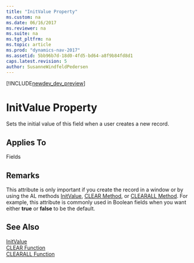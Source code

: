 ```yaml
---
title: "InitValue Property"
ms.custom: na
ms.date: 06/16/2017
ms.reviewer: na
ms.suite: na
ms.tgt_pltfrm: na
ms.topic: article
ms.prod: "dynamics-nav-2017"
ms.assetid: 5bb96b7d-18d0-4fd5-bd64-a8f9b84fd8d1
caps.latest.revision: 5
author: SusanneWindfeldPedersen
---
```


[!INCLUDE[newdev_dev_preview](../includes/newdev_dev_preview.md)]

# InitValue Property
Sets the initial value of this field when a user creates a new record.  
  
## Applies To  
 Fields  
  
## Remarks  
 This attribute is only important if you create the record in a window or by using the AL methods [InitValue](devenv-initvalue-property.md), [CLEAR Method](../methods/devenv-clear-method.md), or [CLEARALL Method](../methods/devenv-clearall-method.md). For example, this attribute is commonly used in Boolean fields when you want either **true** or **false** to be the default.  
  
## See Also  
 [InitValue](devenv-initvalue-property.md)   
 [CLEAR Function](../methods/devenv-clear-method.md)   
 [CLEARALL Function](../methods/devenv-clearall-method.md)
